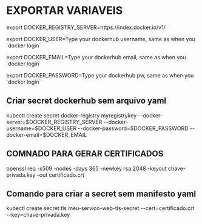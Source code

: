 # EXPORTAR VARIAVEIS 
<p> export DOCKER_REGISTRY_SERVER=https://index.docker.io/v1/ </p>
<p> export DOCKER_USER=Type your dockerhub username, same as when you `docker login` </p>
<p> export DOCKER_EMAIL=Type your dockerhub email, same as when you `docker login` </p>
<p> export DOCKER_PASSWORD=Type your dockerhub pw, same as when you `docker login` </p>

## Criar secret dockerhub sem arquivo yaml 
<p> kubectl create secret docker-registry myregistrykey --docker-server=$DOCKER_REGISTRY_SERVER --docker-username=$DOCKER_USER --docker-password=$DOCKER_PASSWORD   --docker-email=$DOCKER_EMAIL </p>
 
## COMNADO PARA GERAR CERTIFICADOS 
<p> openssl req -x509 -nodes -days 365 -newkey rsa:2048 -keyout chave-privada.key -out certificado.crt </p>
 
## Comando para criar a secret sem manifesto yaml 
<p> kubectl create secret tls meu-servico-web-tls-secret --cert=certificado.crt --key=chave-privada.key </p>
